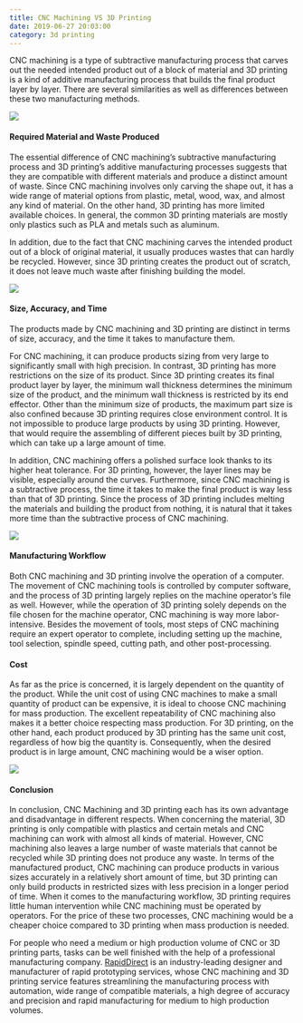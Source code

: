 ```yaml
---
title: CNC Machining VS 3D Printing
date: 2019-06-27 20:03:00
category: 3d printing
---
```


CNC machining is a type of subtractive manufacturing process that carves out the needed intended product out of a block of material and 3D printing is a kind of additive manufacturing process that builds the final product layer by layer. There are several similarities as well as differences between these two manufacturing methods. 

![](/img/21.jpg)

#### Required Material and Waste Produced

The essential difference of CNC machining’s subtractive manufacturing process and 3D printing’s additive manufacturing processes suggests that they are compatible with different materials and produce a distinct amount of waste. Since CNC machining involves only carving the shape out, it has a wide range of material options from plastic, metal, wood, wax, and almost any kind of material. On the other hand, 3D printing has more limited available choices. In general, the common 3D printing materials are mostly only plastics such as PLA and metals such as aluminum. 

In addition, due to the fact that CNC machining carves the intended product out of a block of original material, it usually produces wastes that can hardly be recycled. However, since 3D printing creates the product out of scratch, it does not leave much waste after finishing building the model.

![](/img/22.jpg)

#### Size, Accuracy, and Time

The products made by CNC machining and 3D printing are distinct in terms of size, accuracy, and the time it takes to manufacture them.

<!-- more -->

For CNC machining, it can produce products sizing from very large to significantly small with high precision. In contrast, 3D printing has more restrictions on the size of its product. Since 3D printing creates its final product layer by layer, the minimum wall thickness determines the minimum size of the product, and the minimum wall thickness is restricted by its end effector. Other than the minimum size of products, the maximum part size is also confined because 3D printing requires close environment control. It is not impossible to produce large products by using 3D printing. However, that would require the assembling of different pieces built by 3D printing, which can take up a large amount of time. 

In addition, CNC machining offers a polished surface look thanks to its higher heat tolerance. For 3D printing, however, the layer lines may be visible, especially around the curves. Furthermore, since CNC machining is a subtractive process, the time it takes to make the final product is way less than that of 3D printing. Since the process of 3D printing includes melting the materials and building the product from nothing, it is natural that it takes more time than the subtractive process of CNC machining.

![](/img/23.jpg)

#### Manufacturing Workflow

Both CNC machining and 3D printing involve the operation of a computer. The movement of CNC machining tools is controlled by computer software, and the process of 3D printing largely replies on the machine operator’s file as well. However, while the operation of 3D printing solely depends on the file chosen for the machine operator, CNC machining is way more labor-intensive. Besides the movement of tools, most steps of CNC machining require an expert operator to complete, including setting up the machine, tool selection, spindle speed, cutting path, and other post-processing.

#### Cost

As far as the price is concerned, it is largely dependent on the quantity of the product. While the unit cost of using CNC machines to make a small quantity of product can be expensive, it is ideal to choose CNC machining for mass production. The excellent repeatability of CNC machining also makes it a better choice respecting mass production. For 3D printing, on the other hand, each product produced by 3D printing has the same unit cost, regardless of how big the quantity is. Consequently, when the desired product is in large amount, CNC machining would be a wiser option.

![](/img/24.jpg)

#### Conclusion

In conclusion, CNC Machining and 3D printing each has its own advantage and disadvantage in different respects. When concerning the material, 3D printing is only compatible with plastics and certain metals and CNC machining can work with almost all kinds of material. However, CNC machining also leaves a large number of waste materials that cannot be recycled while 3D printing does not produce any waste. In terms of the manufactured product, CNC machining can produce products in various sizes accurately in a relatively short amount of time, but 3D printing can only build products in restricted sizes with less precision in a longer period of time. When it comes to the manufacturing workflow, 3D printing requires little human intervention while CNC machining must be operated by operators. For the price of these two processes, CNC machining would be a cheaper choice compared to 3D printing when mass production is needed.

For people who need a medium or high production volume of CNC or 3D printing parts, tasks can be well finished with the help of a professional manufacturing company. [RapidDirect](https://www.rapiddirect.com/) is an industry-leading designer and manufacturer of rapid prototyping services, whose CNC machining and 3D printing service features streamlining the manufacturing process with automation, wide range of compatible materials, a high degree of accuracy and precision and rapid manufacturing for medium to high production volumes.
